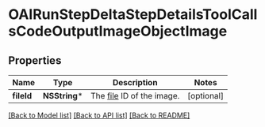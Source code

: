 # OAIRunStepDeltaStepDetailsToolCallsCodeOutputImageObjectImage

## Properties
Name | Type | Description | Notes
------------ | ------------- | ------------- | -------------
**fileId** | **NSString*** | The [file](/docs/api-reference/files) ID of the image. | [optional] 

[[Back to Model list]](../README.md#documentation-for-models) [[Back to API list]](../README.md#documentation-for-api-endpoints) [[Back to README]](../README.md)


